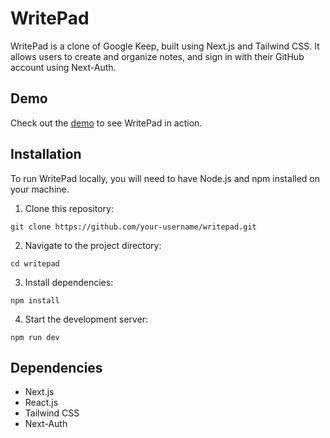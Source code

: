 # WritePad

WritePad is a clone of Google Keep, built using Next.js and Tailwind CSS. It allows users to create and organize notes, and sign in with their GitHub account using Next-Auth.

## Demo

Check out the [demo](https://writepad.vercel.app/) to see WritePad in action.

## Installation

To run WritePad locally, you will need to have Node.js and npm installed on your machine. 

1. Clone this repository:
```
git clone https://github.com/your-username/writepad.git
```


2. Navigate to the project directory:
```
cd writepad
```


3. Install dependencies:
```
npm install 
```

4. Start the development server:
```
npm run dev 
```


## Dependencies

- Next.js
- React.js
- Tailwind CSS
- Next-Auth



